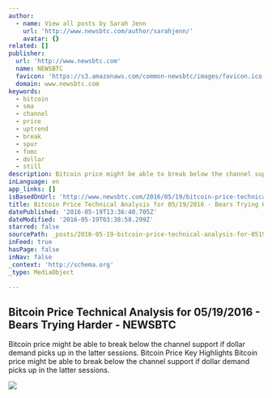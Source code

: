 ```yaml
---
author:
  - name: View all posts by Sarah Jenn
    url: 'http://www.newsbtc.com/author/sarahjenn/'
    avatar: {}
related: []
publisher:
  url: 'http://www.newsbtc.com'
  name: NEWSBTC
  favicon: 'https://s3.amazonaws.com/common-newsbtc/images/favicon.ico'
  domain: www.newsbtc.com
keywords:
  - bitcoin
  - sma
  - channel
  - price
  - uptrend
  - break
  - spur
  - fomc
  - dollar
  - still
description: Bitcoin price might be able to break below the channel support if dollar demand picks up in the latter sessions. Bitcoin Price Key Highlights Bitcoin price might be able to break below the channel support if dollar demand picks up in the latter sessions.
inLanguage: en
app_links: []
isBasedOnUrl: 'http://www.newsbtc.com/2016/05/19/bitcoin-price-technical-analysis-05192016-bears-trying-harder/'
title: Bitcoin Price Technical Analysis for 05/19/2016 - Bears Trying Harder - NEWSBTC
datePublished: '2016-05-19T13:36:40.705Z'
dateModified: '2016-05-19T03:38:58.299Z'
starred: false
sourcePath: _posts/2016-05-19-bitcoin-price-technical-analysis-for-05192016-bears-tryi.md
inFeed: true
hasPage: false
inNav: false
_context: 'http://schema.org'
_type: MediaObject

---
```

<article style=""><h1>Bitcoin Price Technical Analysis for 05/19/2016 - Bears Trying Harder - NEWSBTC</h1><p>Bitcoin price might be able to break below the channel support if dollar demand picks up in the latter sessions. Bitcoin Price Key Highlights Bitcoin price might be able to break below the channel support if dollar demand picks up in the latter sessions.</p><img src="http://s3.amazonaws.com/main-newsbtc-images/2016/05/19040527/160519_bitcoin.png" /></article>
